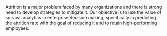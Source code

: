 Attrition is a major problem faced by many organizations and there is strong need to develop strategies to mitigate it. Our objective is to use the value of survival analytics in enterprise decision making, specifically in predicting the attrition rate with the goal of reducing it and to retain high-performing employees.
